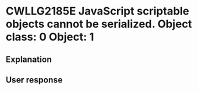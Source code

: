 # CWLLG2185E JavaScript scriptable objects cannot be serialized. Object class: 0 Object: 1

## Explanation

## User response